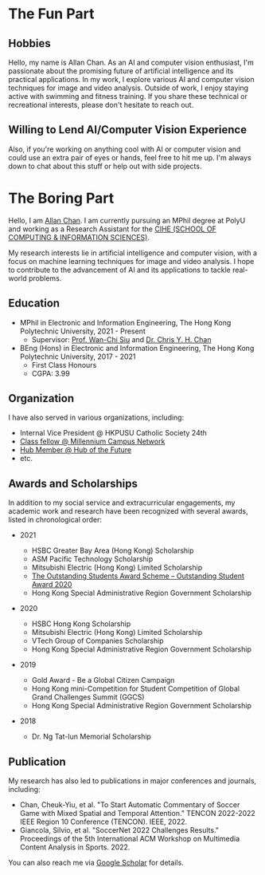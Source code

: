 # The Fun Part
## Hobbies
Hello, my name is Allan Chan. As an AI and computer vision enthusiast, I'm passionate about the promising future of artificial intelligence and its practical applications. In my work, I explore various AI and computer vision techniques for image and video analysis. Outside of work, I enjoy staying active with swimming and fitness training. If you share these technical or recreational interests, please don't hesitate to reach out.

##  Willing to Lend AI/Computer Vision Experience
Also, if you're working on anything cool with AI or computer vision and could use an extra pair of eyes or hands, feel free to hit me up. I'm always down to chat about this stuff or help out with side projects.

# The Boring Part

Hello, I am [Allan Chan](https://www.linkedin.com/in/cheuk-yiu-chan-54491a13a/). I am currently pursuing an MPhil degree at PolyU and working as a Research Assistant for the [CIHE (SCHOOL OF COMPUTING & INFORMATION SCIENCES)](https://cis.cihe.edu.hk/).

My research interests lie in artificial intelligence and computer vision, with a focus on machine learning techniques for image and video analysis. I hope to contribute to the advancement of AI and its applications to tackle real-world problems.

## Education 

- MPhil in Electronic and Information Engineering, The Hong Kong Polytechnic University, 2021 - Present
  - Supervisor: [Prof. Wan-Chi Siu](http://www.eie.polyu.edu.hk/~wcsiu/) and [Dr. Chris Y. H. Chan](http://www.eie.polyu.edu.hk/~enyhchan/)
- BEng (Hons) in Electronic and Information Engineering, The Hong Kong Polytechnic University, 2017 - 2021
  - First Class Honours
  - CGPA: 3.99

## Organization 
I have also served in various organizations, including:
- Internal Vice President @ HKPUSU Catholic Society 24th
- [Class fellow @ Millennium Campus Network](https://www.millenniumfellows.org/fellow/2020/hkpu/cheuk-yiu-chan)
- [Hub Member @ Hub of the Future](https://hubforthefuture.hkfyg.org.hk/2021/09/14/hsbc-scholars-day-2021/)
- etc.

## Awards and Scholarships
In addition to my social service and extracurricular engagements, my academic work and research have been recognized with several awards, listed in chronological order:
- 2021
  - HSBC Greater Bay Area (Hong Kong) Scholarship
  - ASM Pacific Technology Scholarship
  - Mitsubishi Electric (Hong Kong) Limited Scholarship
  - [The Outstanding Students Award Scheme – Outstanding Student Award 2020](https://www.polyu.edu.hk/sao/srss/scholarships/osa/osa-list-of-awardees/#2020-21)
  - Hong Kong Special Administrative Region Government Scholarship

- 2020
  - HSBC Hong Kong Scholarship
  - Mitsubishi Electric (Hong Kong) Limited Scholarship
  - VTech Group of Companies Scholarship
  - Hong Kong Special Administrative Region Government Scholarship

- 2019
  - Gold Award - Be a Global Citizen Campaign
  - Hong Kong mini-Competition for Student Competition of Global Grand Challenges Summit (GGCS)
  - Hong Kong Special Administrative Region Government Scholarship

- 2018
  - Dr. Ng Tat-lun Memorial Scholarship

## Publication
My research has also led to publications in major conferences and journals, including:
- Chan, Cheuk-Yiu, et al. "To Start Automatic Commentary of Soccer Game with Mixed Spatial and Temporal Attention." TENCON 2022-2022 IEEE Region 10 Conference (TENCON). IEEE, 2022.
- Giancola, Silvio, et al. "SoccerNet 2022 Challenges Results." Proceedings of the 5th International ACM Workshop on Multimedia Content Analysis in Sports. 2022.

You can also reach me via [Google Scholar](https://scholar.google.com/citations?user=O0Qww_gAAAAJ&hl=zh-TW) for details.
